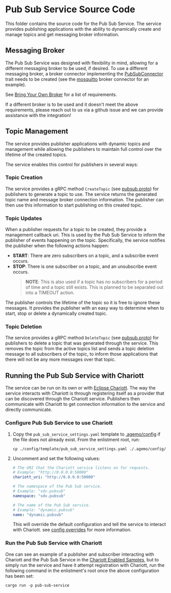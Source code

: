 # Pub Sub Service Source Code

This folder contains the source code for the Pub Sub Service. The service provides publishing
applications with the ability to dynamically create and manage topics and get messaging broker
information.

## Messaging Broker

The Pub Sub Service was designed with flexibility in mind, allowing for a different messaging
broker to be used, if desired. To use a different messaging broker, a broker connector implementing
the [PubSubConnector](./src/pubsub_connector.rs) trait needs to be created (see the
[mosquitto](./src/connectors/mosquitto_connector.rs) broker connector for an example).

See [Bring Your Own Broker](../docs/README.md#bring-your-own-broker) for a list of requirements.

If a different broker is to be used and it doesn't meet the above requirements, please reach out to
us via a github issue and we can provide assistance with the integration!

## Topic Management

The service provides publisher applications with dynamic topics and management while allowing the
publishers to maintain full control over the lifetime of the created topics.

The service enables this control for publishers in several ways:

### Topic Creation

The service provides a gRPC method `CreateTopic` (see
[pubsub.proto](../proto/pubsub/v1/pubsub.proto)) for publishers to generate a topic to use. The
service returns the generated topic name and message broker connection information. The publisher
can then use this information to start publishing on this created topic.

### Topic Updates

When a publisher requests for a topic to be created, they provide a management callback uri.
This is used by the Pub Sub Service to inform the publisher of events happening on the topic.
Specifically, the service notifies the publisher when the following actions happen:

- **START**: There are zero subscribers on a topic, and a subscribe event occurs.
- **STOP**: There is one subscriber on a topic, and an unsubscribe event occurs.
  > **NOTE**: This is also used if a topic has no subscribers for a period of time and a topic
              still exists. This is planned to be separated out into a TIMEOUT action.

The publisher controls the lifetime of the topic so it is free to ignore these messages. It
provides the publisher with an easy way to determine when to start, stop or delete a dynamically
created topic.

### Topic Deletion

The service provides a gRPC method `DeleteTopic` (see
[pubsub.proto](../proto/pubsub/v1/pubsub.proto)) for publishers to delete a topic that was
generated through the service. This removes the topic from the active topics list and sends a topic
deletion message to all subscribers of the topic, to inform those applications that there will not
be any more messages over that topic.

## Running the Pub Sub Service with Chariott

The service can be run on its own or with
[Eclipse Chariott](https://github.com/eclipse-chariott/chariott). The way the service interacts
with Chariott is through registering itself as a provider that can be discovered through the
Chariott service. Publishers then communicate with Chariott to get connection information to the
service and directly communicate.

### Configure Pub Sub Service to use Chariott

1. Copy the `pub_sub_service_settings.yaml` template to [.agemo/config](../.agemo/config/) if the
file does not already exist. From the enlistment root, run:

    ```shell
    cp ./config/template/pub_sub_service_settings.yaml ./.agemo/config/
    ```

2. Uncomment and set the following values:

    ```yaml
    # The URI that the Chariott service listens on for requests.
    # Example: "http://0.0.0.0:50000"
    chariott_uri: "http://0.0.0.0:50000"

    # The namespace of the Pub Sub service.
    # Example: "sdv.pubsub"
    namespace: "sdv.pubsub"

    # The name of the Pub Sub service.
    # Example: "dynamic.pubsub"
    name: "dynamic.pubsub"
    ```

    This will override the default configuration and tell the service to interact with Chariott.
    see [config overrides](../docs/config-overrides.md) for more information.

### Run the Pub Sub Service with Chariott

One can see an example of a publisher and subscriber interacting with Chariott and the Pub Sub
Service in the [Chariott Enabled Samples](../samples/README.md#for-chariott-enabled-samples), but
to simply run the service and have it attempt registration with Chariott, run the following command
in the enlistment's root once the above configuration has been set:

```shell
cargo run -p pub-sub-service
```
